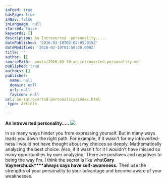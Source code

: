 ```yaml
---
inFeed: true
hasPage: true
inNav: false
inLanguage: null
starred: false
keywords: []
description: An Introverted  personality.....
datePublished: '2016-03-10T02:02:05.915Z'
dateModified: '2016-03-10T01:58:30.009Z'
title: ''
author: []
sourcePath: _posts/2016-03-10-an-introverted-personality.md
published: true
authors: []
publisher:
  name: null
  domain: null
  url: null
  favicon: null
url: an-introverted-personality/index.html
_type: Article

---
```

**An Introverted personality.....**
![](https://the-grid-user-content.s3-us-west-2.amazonaws.com/fb3c7d47-4d58-4331-afca-1c23656d6695.jpg)

in so many ways hinder you from expressing yourself. But in many ways leads you down the right path. For example, if it wasn't for my introverted-ness I would not have thought about my choices so deeply. Mathematically analyzing the best choice. Also, if it wasn't for it I wouldn't have missed so many opportunities by over analyzing. There are positives and negatives to being the way I'm. I think the secret is like what**Gary Vaynerchuck****always says have self-awareness.** Then use the strengths of your personality to your advantage and become aware of your weaknesses.